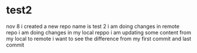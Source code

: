 # test2
nov 8 i created a new repo name is test 2
i am doing changes in remote repo 
i am doing changes in my local reppo
i am updating some content from my local to remote
i  want to see the difference from my first commit and last commit
